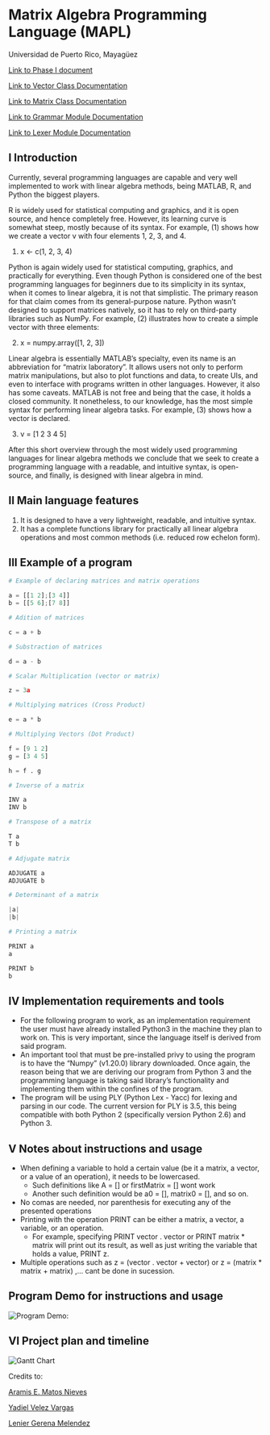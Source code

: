 # Matrix Algebra Programming Language (MAPL)

Universidad de Puerto Rico, Mayagüez

[Link to Phase I document](https://docs.google.com/document/d/1dfvMnkUe5Wjo51EHsakjpaxmlbP3l3K8RXAxQnGUtbM/edit?usp=sharing)

[Link to Vector Class Documentation](https://github.com/PL-Project-LGM-YVV-AMN/PL-Project/blob/main/vector_documentation.md "Vec Docs")

[Link to Matrix Class Documentation](https://github.com/PL-Project-LGM-YVV-AMN/PL-Project/blob/main/matrix_documentation.md "Mat Docs")

[Link to Grammar Module Documentation](https://github.com/PL-Project-LGM-YVV-AMN/PL-Project/blob/main/grammar_documentation.md "Grammar Docs")

[Link to Lexer Module Documentation](https://github.com/PL-Project-LGM-YVV-AMN/PL-Project/blob/main/lexer_documentation.md "Lexer Docs")

## I Introduction
Currently, several programming languages are capable and very well implemented to work with linear algebra methods, being MATLAB, R, and Python the biggest players.

R is widely used for statistical computing and graphics, and it is open source, and hence completely free. However, its learning curve is somewhat steep, mostly because of its syntax. For example, (1) shows how we create a vector v with four elements 1, 2, 3, and 4.

1.	x <- c(1, 2, 3, 4)

Python is again widely used for statistical computing, graphics, and practically for everything. Even though Python is considered one of the best programming languages for beginners due to its simplicity in its syntax, when it comes to linear algebra, it is not that simplistic. The primary reason for that claim comes from its general-purpose nature. Python wasn’t designed to support matrices natively, so it has to rely on third-party libraries such as NumPy. For example, (2) illustrates how to create a simple vector with three elements:

2.	x = numpy.array([1, 2, 3])

Linear algebra is essentially MATLAB’s specialty, even its name is an abbreviation for “matrix laboratory”. It allows users not only to perform matrix manipulations, but also to plot functions and data, to create UIs, and even to interface with programs written in other languages. However, it also has some caveats. MATLAB is not free and being that the case, it holds a closed community. It nonetheless, to our knowledge, has the most simple syntax for performing linear algebra tasks. For example, (3) shows how a vector is declared.

3.	v = [1 2 3 4 5]

After this short overview through the most widely used programming languages for linear algebra methods we conclude that we seek to create a programming language with a readable, and intuitive syntax, is open-source, and finally, is designed with linear algebra in mind.

## II  Main language features
1.  It is designed to have a very lightweight, readable, and intuitive syntax.
2.  It has a complete functions library for practically all linear algebra operations and most common methods (i.e. reduced row echelon form).
## III Example of a program
```PYTHON
# Example of declaring matrices and matrix operations

a = [[1 2];[3 4]]
b = [[5 6];[7 8]]

# Adition of matrices

c = a + b

# Substraction of matrices

d = a - b

# Scalar Multiplication (vector or matrix)

z = 3a

# Multiplying matrices (Cross Product)

e = a * b

# Multiplying Vectors (Dot Product)

f = [9 1 2]
g = [3 4 5]

h = f . g

# Inverse of a matrix

INV a
INV b

# Transpose of a matrix

T a
T b

# Adjugate matrix

ADJUGATE a
ADJUGATE b

# Determinant of a matrix

|a|
|b|

# Printing a matrix

PRINT a
a

PRINT b
b
```
## IV  Implementation requirements and tools
- For the following program to work, as an implementation requirement the user must have already installed Python3 in the machine they plan to work on. This is very important, since the language itself is derived from said program.
- An important tool that must be pre-installed privy to using the program is to have the “Numpy” (v1.20.0) library downloaded. Once again, the reason being that we are deriving our program from Python 3 and the programming language is taking said library’s functionality and implementing them within the confines of the program.
- The program will be using PLY (Python Lex - Yacc) for lexing and parsing in our code. The current version for PLY is 3.5, this being compatible with both Python 2 (specifically version Python 2.6) and Python 3.

## V  Notes about instructions and usage
- When defining a variable to hold a certain value (be it a matrix, a vector, or a value of an operation), it needs to be lowercased. 
   - Such definitions like A = \[] or firstMatrix = \[] wont work
   - Another such definition would be a0 = \[], matrix0 = \[], and so on.
- No comas are needed, nor parenthesis for executing any of the presented operations
- Printing with the operation PRINT can be either a matrix, a vector, a variable, or an operation.
   - For example, specifying PRINT vector . vector or PRINT matrix * matrix will print out its result, as well as just writing the variable that holds a value, PRINT z.
- Multiple operations such as z = (vector . vector + vector)     or    z = (matrix * matrix + matrix)  ,... cant be done in sucession.

## Program Demo for instructions and usage

![Program Demo:](https://youtu.be/KlPyU8p-n7s)

## VI Project plan and timeline
![Gantt Chart](https://github.com/PL-Project-LGM-YVV-AMN/PL-Project/blob/main/GanttChart.png)

Credits to:

[Aramis E. Matos Nieves](https://github.com/aramis-matos)

[Yadiel Velez Vargas](https://github.com/hernan-yadiel)

[Lenier Gerena Melendez](https://github.com/Suaniel)
